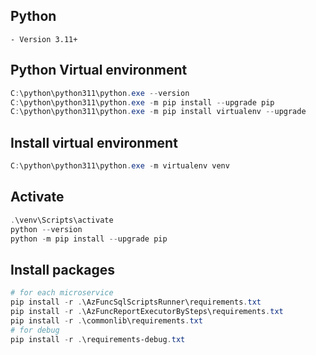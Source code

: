 ## Python

    - Version 3.11+

## Python Virtual environment
```Powershell
C:\python\python311\python.exe --version
C:\python\python311\python.exe -m pip install --upgrade pip
C:\python\python311\python.exe -m pip install virtualenv --upgrade
```

## Install virtual environment
```Powershell
C:\python\python311\python.exe -m virtualenv venv
```

## Activate
```Powershell
.\venv\Scripts\activate
python --version
python -m pip install --upgrade pip
```

## Install packages
```Powershell
# for each microservice
pip install -r .\AzFuncSqlScriptsRunner\requirements.txt
pip install -r .\AzFuncReportExecutorBySteps\requirements.txt
pip install -r .\commonlib\requirements.txt
# for debug
pip install -r .\requirements-debug.txt
```


